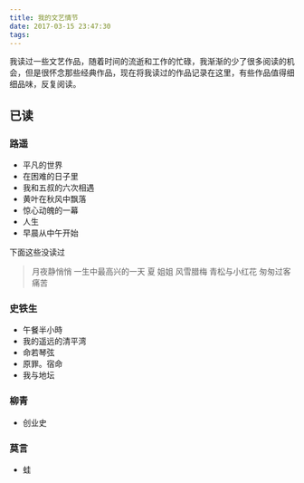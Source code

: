 ```yaml
---
title: 我的文艺情节
date: 2017-03-15 23:47:30
tags:
---
```

我读过一些文艺作品，随着时间的流逝和工作的忙碌，我渐渐的少了很多阅读的机会，但是很怀念那些经典作品，现在将我读过的作品记录在这里，有些作品值得细细品味，反复阅读。
<!-- more -->
## 已读
### 路遥
* 平凡的世界
* 在困难的日子里
* 我和五叔的六次相遇
* 黄叶在秋风中飘落
* 惊心动魄的一幕
* 人生
* 早晨从中午开始

下面这些没读过
>月夜静悄悄
一生中最高兴的一天
夏
姐姐
风雪腊梅
青松与小红花
匆匆过客
痛苦

### 史铁生
* 午餐半小時
* 我的遥远的清平湾
* 命若琴弦
* 原罪。宿命
* 我与地坛

### 柳青
* 创业史

### 莫言
* 蛙
